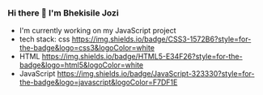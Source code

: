 ### Hi there 👋 I'm Bhekisile Jozi 

- I'm currently working on my JavaScript project
- tech stack: css https://img.shields.io/badge/CSS3-1572B6?style=for-the-badge&logo=css3&logoColor=white
- HTML https://img.shields.io/badge/HTML5-E34F26?style=for-the-badge&logo=html5&logoColor=white
- JavaScript https://img.shields.io/badge/JavaScript-323330?style=for-the-badge&logo=javascript&logoColor=F7DF1E

<!-- 
** ✨Bhekisile✨** is my name.

Here are some ideas to get you started:

- 🔭 I’m currently working on ...
- 🌱 I’m currently learning ...
- 👯 I’m looking to collaborate on ...
- 🤔 I’m looking for help with ...
- 💬 Ask me about ...
- 📫 How to reach me: ...
- 😄 Pronouns: ...
- ⚡ Fun fact: ...
-->
